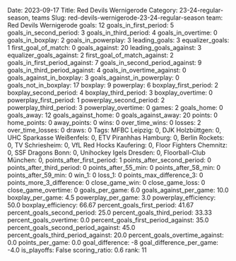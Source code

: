 Date: 2023-09-17
Title: Red Devils Wernigerode
Category: 23-24-regular-season, teams
Slug: red-devils-wernigerode-23-24-regular-season
team: Red Devils Wernigerode
goals: 12
goals_in_first_period: 5
goals_in_second_period: 3
goals_in_third_period: 4
goals_in_overtime: 0
goals_in_boxplay: 2
goals_in_powerplay: 3
leading_goals: 3
equalizer_goals: 1
first_goal_of_match: 0
goals_against: 20
leading_goals_against: 3
equalizer_goals_against: 2
first_goal_of_match_against: 2
goals_in_first_period_against: 7
goals_in_second_period_against: 9
goals_in_third_period_against: 4
goals_in_overtime_against: 0
goals_against_in_boxplay: 3
goals_against_in_powerplay: 0
goals_not_in_boxplay: 17
boxplay: 9
powerplay: 6
boxplay_first_period: 2
boxplay_second_period: 4
boxplay_third_period: 3
boxplay_overtime: 0
powerplay_first_period: 1
powerplay_second_period: 2
powerplay_third_period: 3
powerplay_overtime: 0
games: 2
goals_home: 0
goals_away: 12
goals_against_home: 0
goals_against_away: 20
points: 0
home_points: 0
away_points: 0
wins: 0
over_time_wins: 0
losses: 2
over_time_losses: 0
draws: 0
Tags:  MFBC Leipzig: 0,  DJK Holzbüttgen: 0,  UHC Sparkasse Weißenfels: 0,  ETV Piranhhas Hamburg: 0,  Berlin Rockets: 0,  TV Schriesheim: 0,  VfL Red Hocks Kaufering: 0,  Floor Fighters Chemnitz: 0,  SSF Dragons Bonn: 0,  Unihockey Igels Dresden: 0,  Floorball-Club München: 0,
points_after_first_period: 1
points_after_second_period: 0
points_after_third_period: 0
points_after_55_min: 0
points_after_58_min: 0
points_after_59_min: 0
win_1: 0
loss_1: 0
points_max_difference_3: 0
points_more_3_difference: 0
close_game_win: 0
close_game_loss: 0
close_game_overtime: 0
goals_per_game: 6.0
goals_against_per_game: 10.0
boxplay_per_game: 4.5
powerplay_per_game: 3.0
powerplay_efficiency: 50.0
boxplay_efficiency: 66.67
percent_goals_first_period: 41.67
percent_goals_second_period: 25.0
percent_goals_third_period: 33.33
percent_goals_overtime: 0.0
percent_goals_first_period_against: 35.0
percent_goals_second_period_against: 45.0
percent_goals_third_period_against: 20.0
percent_goals_overtime_against: 0.0
points_per_game: 0.0
goal_difference: -8
goal_difference_per_game: -4.0
is_playoffs: False
scoring_ratio: 0.6
rank: 11
